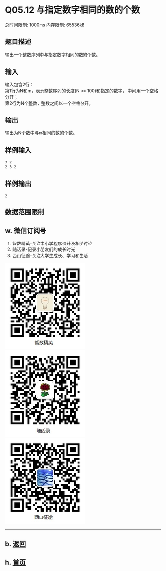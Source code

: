 # Q05.12 与指定数字相同的数的个数

总时间限制: 1000ms 内存限制: 65536kB

## 题目描述

输出一个整数序列中与指定数字相同的数的个数。

## 输入

输入包含2行：   
第1行为N和m，表示整数序列的长度(N <= 100)和指定的数字， 中间用一个空格分开；   
第2行为N个整数，整数之间以一个空格分开。

## 输出

输出为N个数中与m相同的数的个数。

## 样例输入

    3 2
    2 3 2

## 样例输出

    2

## 数据范围限制

## w. 微信订阅号

1. 智数精英-关注中小学程序设计及相关讨论
2. 随话录-记录小朋友们的成长时光
2. 西山征途-关注大学生成长、学习和生活

![欢迎关注“智数精英”订阅号](../../assets/me/img/idea8.jpg)
![欢迎关注“随话录”订阅号](../../assets/me/img/shl8.jpg)
![欢迎关注“西山征途”订阅号](../../assets/me/img/xszt8.jpg)

----------

## b. [返回](../)
    
## h. [首页](../../)


